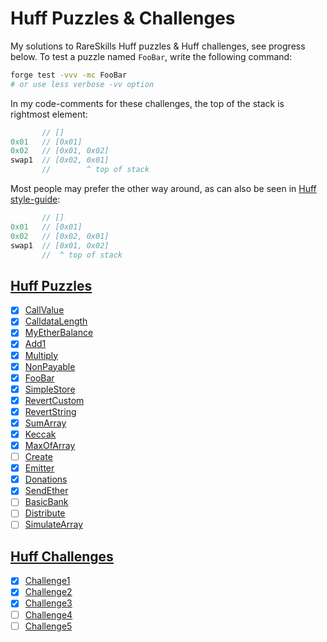 # Huff Puzzles & Challenges

My solutions to RareSkills Huff puzzles & Huff challenges, see progress below. To test a puzzle named `FooBar`, write the following command:

```sh
forge test -vvv -mc FooBar
# or use less verbose -vv option
```

In my code-comments for these challenges, the top of the stack is rightmost element:

```c
       // []
0x01   // [0x01]
0x02   // [0x01, 0x02]
swap1  // [0x02, 0x01]
       //        ^ top of stack
```

Most people may prefer the other way around, as can also be seen in [Huff style-guide](https://docs.huff.sh/style-guide/overview/#code-comments):

```c
       // []
0x01   // [0x01]
0x02   // [0x02, 0x01]
swap1  // [0x01, 0x02]
       //  ^ top of stack
```

## [Huff Puzzles](https://github.com/RareSkills/huff-puzzles)

-   [x] [CallValue](./src/CallValue.huff)
-   [x] [CalldataLength](./src/CalldataLength.huff)
-   [x] [MyEtherBalance](./src/MyEtherBalance.huff)
-   [x] [Add1](./src/Add1.huff)
-   [x] [Multiply](./src/Multiply.huff)
-   [x] [NonPayable](./src/NonPayable.huff)
-   [x] [FooBar](./src/FooBar.huff)
-   [x] [SimpleStore](./src/SimpleStore.huff)
-   [x] [RevertCustom](./src/RevertCustom.huff)
-   [x] [RevertString](./src/RevertString.huff)
-   [x] [SumArray](./src/SumArray.huff)
-   [x] [Keccak](./src/Keccak.huff)
-   [x] [MaxOfArray](./src/MaxOfArray.huff)
-   [ ] [Create](./src/Create.huff)
-   [x] [Emitter](./src/Emitter.huff)
-   [x] [Donations](./src/Donations.huff)
-   [x] [SendEther](./src/SendEther.huff)
-   [ ] [BasicBank](./src/BasicBank.huff)
-   [ ] [Distribute](./src/Distributor.huff)
-   [ ] [SimulateArray](./src/SimulateArray.huff)

## [Huff Challenges](https://twitter.com/huff_language/status/1586425112135278592)

-   [x] [Challenge1](./src/challenges/Challenge1.huff)
-   [x] [Challenge2](./src/challenges/Challenge2.huff)
-   [x] [Challenge3](./src/challenges/Challenge3.huff)
-   [ ] [Challenge4](./src/challenges/Challenge4.huff)
-   [ ] [Challenge5](./src/challenges/Challenge5.huff)
